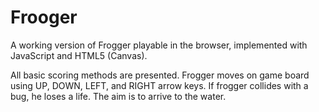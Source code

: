 Frooger
===============================

A working version of Frogger playable in the browser, implemented with JavaScript and HTML5 (Canvas).

All basic scoring methods are presented. Frogger moves on game board using UP, DOWN, LEFT, and RIGHT arrow keys. If frogger collides with a bug, he loses a life. The aim is to arrive to the water.

